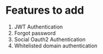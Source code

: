 # **Features to add**

1. JWT Authentication
2. Forgot password
3. Social Oauth2 Authentication
4. Whitelisted domain authentication